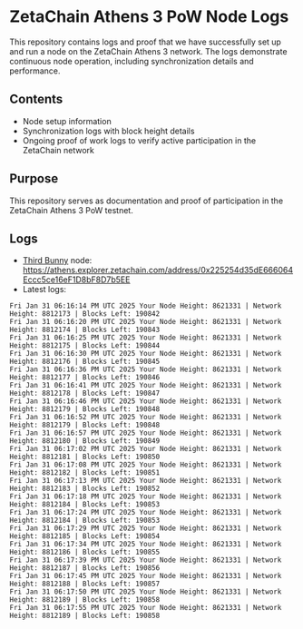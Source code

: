 # ZetaChain Athens 3 PoW Node Logs
This repository contains logs and proof that we have successfully set up and run a node on the ZetaChain Athens 3 network. The logs demonstrate continuous node operation, including synchronization details and performance.

## Contents
- Node setup information
- Synchronization logs with block height details
- Ongoing proof of work logs to verify active participation in the ZetaChain network

## Purpose
This repository serves as documentation and proof of participation in the ZetaChain Athens 3 PoW testnet.

## Logs

- [Third Bunny](https://thirdbunny.xyz/) node: https://athens.explorer.zetachain.com/address/0x225254d35dE666064Eccc5ce16eF1D8bF8D7b5EE
- Latest logs:
```
Fri Jan 31 06:16:14 PM UTC 2025 Your Node Height: 8621331 | Network Height: 8812173 | Blocks Left: 190842
Fri Jan 31 06:16:20 PM UTC 2025 Your Node Height: 8621331 | Network Height: 8812174 | Blocks Left: 190843
Fri Jan 31 06:16:25 PM UTC 2025 Your Node Height: 8621331 | Network Height: 8812175 | Blocks Left: 190844
Fri Jan 31 06:16:30 PM UTC 2025 Your Node Height: 8621331 | Network Height: 8812176 | Blocks Left: 190845
Fri Jan 31 06:16:36 PM UTC 2025 Your Node Height: 8621331 | Network Height: 8812177 | Blocks Left: 190846
Fri Jan 31 06:16:41 PM UTC 2025 Your Node Height: 8621331 | Network Height: 8812178 | Blocks Left: 190847
Fri Jan 31 06:16:46 PM UTC 2025 Your Node Height: 8621331 | Network Height: 8812179 | Blocks Left: 190848
Fri Jan 31 06:16:52 PM UTC 2025 Your Node Height: 8621331 | Network Height: 8812179 | Blocks Left: 190848
Fri Jan 31 06:16:57 PM UTC 2025 Your Node Height: 8621331 | Network Height: 8812180 | Blocks Left: 190849
Fri Jan 31 06:17:02 PM UTC 2025 Your Node Height: 8621331 | Network Height: 8812181 | Blocks Left: 190850
Fri Jan 31 06:17:08 PM UTC 2025 Your Node Height: 8621331 | Network Height: 8812182 | Blocks Left: 190851
Fri Jan 31 06:17:13 PM UTC 2025 Your Node Height: 8621331 | Network Height: 8812183 | Blocks Left: 190852
Fri Jan 31 06:17:18 PM UTC 2025 Your Node Height: 8621331 | Network Height: 8812184 | Blocks Left: 190853
Fri Jan 31 06:17:24 PM UTC 2025 Your Node Height: 8621331 | Network Height: 8812184 | Blocks Left: 190853
Fri Jan 31 06:17:29 PM UTC 2025 Your Node Height: 8621331 | Network Height: 8812185 | Blocks Left: 190854
Fri Jan 31 06:17:34 PM UTC 2025 Your Node Height: 8621331 | Network Height: 8812186 | Blocks Left: 190855
Fri Jan 31 06:17:39 PM UTC 2025 Your Node Height: 8621331 | Network Height: 8812187 | Blocks Left: 190856
Fri Jan 31 06:17:45 PM UTC 2025 Your Node Height: 8621331 | Network Height: 8812188 | Blocks Left: 190857
Fri Jan 31 06:17:50 PM UTC 2025 Your Node Height: 8621331 | Network Height: 8812189 | Blocks Left: 190858
Fri Jan 31 06:17:55 PM UTC 2025 Your Node Height: 8621331 | Network Height: 8812189 | Blocks Left: 190858
```
